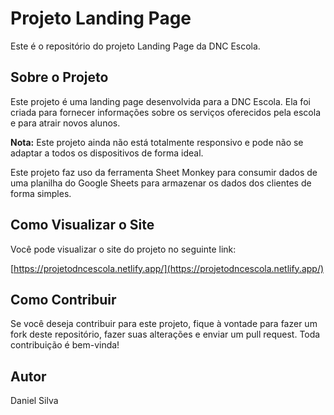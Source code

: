 # Projeto Landing Page

Este é o repositório do projeto Landing Page da DNC Escola.

## Sobre o Projeto

Este projeto é uma landing page desenvolvida para a DNC Escola. Ela foi criada para fornecer informações sobre os serviços oferecidos pela escola e para atrair novos alunos.

**Nota:** Este projeto ainda não está totalmente responsivo e pode não se adaptar a todos os dispositivos de forma ideal.

Este projeto faz uso da ferramenta Sheet Monkey para consumir dados de uma planilha do Google Sheets para armazenar os dados dos clientes de forma simples.

## Como Visualizar o Site

Você pode visualizar o site do projeto no seguinte link:

[https://projetodncescola.netlify.app/](https://projetodncescola.netlify.app/)

## Como Contribuir

Se você deseja contribuir para este projeto, fique à vontade para fazer um fork deste repositório, fazer suas alterações e enviar um pull request. Toda contribuição é bem-vinda!

## Autor

Daniel Silva
